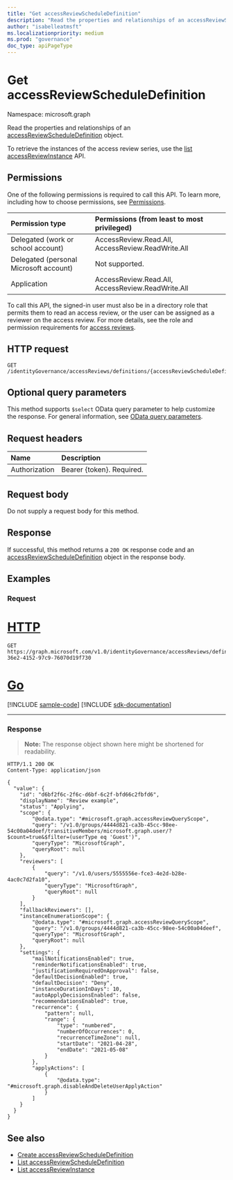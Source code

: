 ```yaml
---
title: "Get accessReviewScheduleDefinition"
description: "Read the properties and relationships of an accessReviewScheduleDefinition object."
author: "isabelleatmsft"
ms.localizationpriority: medium
ms.prod: "governance"
doc_type: apiPageType
---
```


# Get accessReviewScheduleDefinition
Namespace: microsoft.graph

Read the properties and relationships of an [accessReviewScheduleDefinition](../resources/accessreviewscheduledefinition.md) object.

To retrieve the instances of the access review series, use the [list accessReviewInstance](accessreviewscheduledefinition-list-instances.md) API.

## Permissions
One of the following permissions is required to call this API. To learn more, including how to choose permissions, see [Permissions](/graph/permissions-reference).

|Permission type|Permissions (from least to most privileged)|
|:---|:---|
|Delegated (work or school account)|AccessReview.Read.All, AccessReview.ReadWrite.All|
|Delegated (personal Microsoft account)|Not supported.|
|Application|AccessReview.Read.All, AccessReview.ReadWrite.All|

To call this API, the signed-in user must also be in a directory role that permits them to read an access review, or the user can be assigned as a reviewer on the access review.  For more details, see the role and permission requirements for [access reviews](../resources/accessreviewsv2-overview.md).

## HTTP request

<!-- {
  "blockType": "ignored"
}
-->
``` http
GET /identityGovernance/accessReviews/definitions/{accessReviewScheduleDefinitionId}
```

## Optional query parameters
This method supports `$select` OData query parameter to help customize the response. For general information, see [OData query parameters](/graph/query-parameters).

## Request headers
|Name|Description|
|:---|:---|
|Authorization|Bearer {token}. Required.|

## Request body
Do not supply a request body for this method.

## Response

If successful, this method returns a `200 OK` response code and an [accessReviewScheduleDefinition](../resources/accessreviewscheduledefinition.md) object in the response body.

## Examples

### Request

# [HTTP](#tab/http)
<!-- {
  "blockType": "request",
  "name": "get_accessreviewscheduledefinition"
}
-->
``` http
GET https://graph.microsoft.com/v1.0/identityGovernance/accessReviews/definitions/3856fd6f-36e2-4152-97c9-76070d19f730
```

# [Go](#tab/go)
[!INCLUDE [sample-code](../includes/snippets/go/get-accessreviewscheduledefinition-go-snippets.md)]
[!INCLUDE [sdk-documentation](../includes/snippets/snippets-sdk-documentation-link.md)]

---



### Response
>**Note:** The response object shown here might be shortened for readability.
<!-- {
  "blockType": "response",
  "truncated": true,
  "@odata.type": "microsoft.graph.accessReviewScheduleDefinition"
}
-->
``` http
HTTP/1.1 200 OK
Content-Type: application/json

{
  "value": {
    "id": "d6bf2f6c-2f6c-d6bf-6c2f-bfd66c2fbfd6",
    "displayName": "Review example",
    "status": "Applying",
    "scope": {
        "@odata.type": "#microsoft.graph.accessReviewQueryScope",
        "query": "/v1.0/groups/4444d821-ca3b-45cc-98ee-54c00a04deef/transitiveMembers/microsoft.graph.user/?$count=true&$filter=(userType eq 'Guest')",
        "queryType": "MicrosoftGraph",
        "queryRoot": null
    },
    "reviewers": [
        {
            "query": "/v1.0/users/5555556e-fce3-4e2d-b28e-4ac0c7d2fa10",
            "queryType": "MicrosoftGraph",
            "queryRoot": null
        }
    ],
    "fallbackReviewers": [],
    "instanceEnumerationScope": {
        "@odata.type": "#microsoft.graph.accessReviewQueryScope",
        "query": "/v1.0/groups/4444d821-ca3b-45cc-98ee-54c00a04deef",
        "queryType": "MicrosoftGraph",
        "queryRoot": null
    },
    "settings": {
        "mailNotificationsEnabled": true,
        "reminderNotificationsEnabled": true,
        "justificationRequiredOnApproval": false,
        "defaultDecisionEnabled": true,
        "defaultDecision": "Deny",
        "instanceDurationInDays": 10,
        "autoApplyDecisionsEnabled": false,
        "recommendationsEnabled": true,
        "recurrence": {
            "pattern": null,
            "range": {
                "type": "numbered",
                "numberOfOccurrences": 0,
                "recurrenceTimeZone": null,
                "startDate": "2021-04-28",
                "endDate": "2021-05-08"
            }
        },
        "applyActions": [
            {
                "@odata.type": "#microsoft.graph.disableAndDeleteUserApplyAction"
            }
        ]
    }
  }
}
```

## See also

- [Create accessReviewScheduleDefinition](accessreviewset-post-definitions.md)
- [List accessReviewScheduleDefinition](accessreviewset-list-definitions.md)
- [List accessReviewInstance](accessreviewscheduledefinition-list-instances.md)
